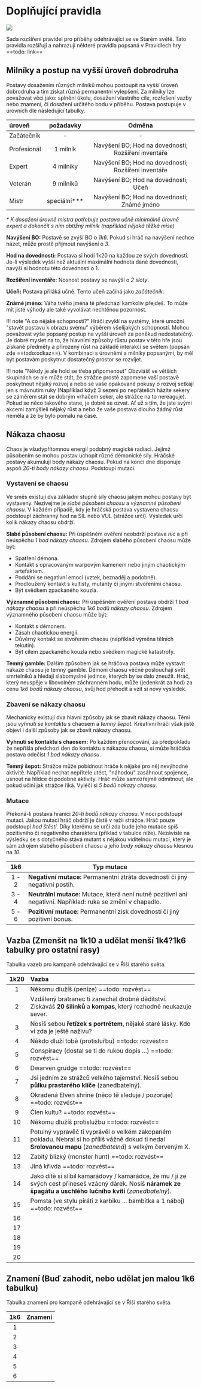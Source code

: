 # Doplňující pravidla

<img src="/assets/sep_line.png"/>

Sada rozšíření pravidel pro příběhy odehrávající se ve Starém světě. Tato pravidla rozšiřují a nahrazují některé pravidla popsaná v Pravidlech hry ==todo: link==

## Milníky a postup na vyšší úroveň dobrodruha

Postavy dosažením různých milníků mohou postoupit na vyšší úroveň dobrodruha a tím získat různá permanentní vylepšení. Za milníky lze považovat věci jako: splnění úkolu, dosažení vlastního cíle, rozřešení vazby nebo znamení, či dosažení určitého bodu v příběhu. Postava postupuje v úrovních dle následující tabulky.

| úroveň      |   požadavky   |                       Odměna                        |
| :---------- | :-----------: | :-------------------------------------------------: |
| Začátečník  |       -       |                          -                          |
| Profesionál |   1 milník    | Navýšení BO; Hod na dovednosti; Rozšíření inventáře |
| Expert      |   4 milníky   | Navýšení BO; Hod na dovednosti; Rozšíření inventáře |
| Veterán     |   9 milníků   |        Navýšení BO; Hod na dovednosti; Učeň         |
| Mistr       | speciální*\** |     Navýšení BO; Hod na dovednosti; Známé jméno     |

*\* K dosažení úrovně mistra potřebuje postava učně minimálně úrovně expert a dokončit s ním obtížný milník (například nějaká těžká mise)*

**Navýšení BO:** Postavě se zvýší BO o *1k6*. Pokud si hráč na navýšení nechce házet, může prostě přijmout navýšení o *3*.

**Hod na dovednosti:** Postava si hodí 1k20 na každou ze svých dovedností. Je-li výsledek vyšší než aktuální maximální hodnota dané dovednosti, navýší si hodnotu této dovednosti o 1.

**Rozšíření inventáře:** Nosnost postavy se navýší o *2 sloty*.

**Učeň:** Postava přiláká učně. Tento učeň začíná jako *začátečník*.

**Známé jméno:** Váha tvého jména tě předchází kamkoliv přejdeš. To může mít jisté výhody ale také vyvolávat nechtěnou pozornost.

!!! note "A co nějaké schopnosti?"
    Hráči zvyklí na systémy, které umožní "stavět postavu k obrazu svému" výběrem všelijakých schopností. Mohou považovat výše popsaný postup na vyšší úroveň za poněkud nedostatečný. Je dobré myslet na to, že hlavními způsoby růstu postav v této hře jsou získané předměty a přirozený růst na základě interakcí se světem (popsán zde ==todo:odkaz==). V kombinaci s úrovněmi a milníky popsanými, by měl být postavám poskytnut dostatečný prostor se rozvíjet.

!!! note "Někdy je ale hold se třeba připomenout"
    Obzvlášť ve větších skupinách se ale může stát, že strážce prostě zapomene vaší postavě poskytnout nějaký rozvoj a nebo se vaše opakované pokusy o rozvoj setkají jen s mávnutím ruky (Například když 3 sezení po nepřátelích házíte sekery se záměrem stát se dobrým vrhačem seker, ale strážce na to nereaguje). Pokud se něco takového stane, je dobré se ozvat. Ať už s tím, že jste svými akcemi zamýšleli nějaký růst a nebo že vaše postava dlouho žádný růst neměla a že by bylo pomalu na čase.

## Nákaza chaosu

Chaos je všudypřítomnou energií podobný magické radiaci. Jejímž působením se mohou postav uchopit různé démonické síly. Hráčské postavy akumulují body nákazy chaosu. Pokud na konci dne disponuje aspoň *20-ti body nákazy chaosu*. Podstoupí mutaci.

### Vystavení se chaosu

Ve směs existují dva základní stupně síly chaosu jakým mohou postavy být vystaveny. Nezívejme je *slabé působení chaosu* a *významné působení chaosu*. V každém případě, kdy je hráčská postava vystavena chaosu podstoupí záchranný hod na SIL nebo VUL (strážce určí). Výsledek určí kolik nákazy chaosu obdrží.

**Slabé působení chaosu:** Při úspěšném ověření neobdrží postava *nic* a při neúspěchu *1 bod nákazy chaosu*. Zdrojem slabého působení chaosu může být:

- Spatření démona.
- Kontakt s opracovaným warpovým kamenem nebo jiným chaotickým artefaktem.
- Poddání se negativní emoci (vztek, beznaděj a podobně).
- Prodloužený kontakt s kultisty, mutanty či jinými stvořeními chaosu.
- Být svědkem zpackaného kouzla.

**Významné působení chaosu:** Při úspěšném ověření postava obdrží *1 bod nákazy chaosu* a při neúspěchu *1k6 bodů nákazy chaosu*. Zdrojem významného působení chaosu může být:

- Kontakt s démonem.
- Zásah chaotickou energií.
- Důvěrný kontakt se stvořením chaosu (například výměna tělních tekutin).
- Být cílem zpackaného kouzla nebo svědkem magické katastrofy.  

**Temný gamble:** Dalším způsobem jak se hráčova postava může vystavit nákaze chaosu je temný gamble. Démoni chaosu věčně poslouchají svět smrtelníků a hledají slabomyslné jedince, kterých by se dalo zneužít. Hráč, který neuspěje v libovolném záchranném hodu, může (jedenkrát za hod) za cenu *1k6 bodů nákazy chaosu*, svůj hod přehodit a vzít si nový výsledek. 

### Zbavení se nákazy chaosu

Mechanicky existují dva hlavní způsoby jak se zbavit nákazy chaosu. Těmi jsou *vyhnutí se kontaktu* s chaosem a *temný šepot*. Kreativní hráči však jistě objeví i další způsoby jak se zbavit nákazy chaosu.

**Vyhnutí se kontaktu s chaosem:** Po každém přenocování, za předpokladu že nepřišla předchozí den do kontaktu s nákazou chaosu, si může hráčská postava odečíst *1 bod nákazy chaosu*.

**Temný šepot:** Strážce může pobídnout hráče k nějaké pro něj nevýhodné aktivitě. Například nechat nepřítele utéct, "náhodou" zasáhnout spojence, usnout na hlídce či podobné aktivity. Hráč může samozřejmě odmítnout, ale pokud učiní jak strážce říká. Vyléčí si *5 bodů nákazy chaosu*.

### Mutace

Překoná-li postava hranici *20-ti bodů nákazy chaosu*. V noci podstoupí mutaci. Jakou mutaci hráč obdrží je čistě v režii strážce. Hráč pouze podstoupí *hod štěstí*. Díky kterému se určí zda bude jeho mutace spíš pozitivního či negativního charakteru (příklad v tabulce níže). Nezávisle na výsledku se s dotyčného stává mutant s nějakou viditelnou mutací, který je sám zdrojem slabého působení chaosu a jeho *body nákazy chaosu* klesnou na *10*.

|  1k6  | Typ mutace                                                   |
| :---: | ------------------------------------------------------------ |
| 1 - 2 | **Negativní mutace:** Permanentní ztráta dovedností či jiný negativní postih. |
| 3 - 4 | **Neutrální mutace:** Mutace, která není nutně pozitivní ani negativní. Například: ruka se změní v chapadlo. |
| 5 - 6 | **Pozitivní mutace:** Permanentní zisk dovedností či jiný pozitivní bonus. |

## Vazba (Zmenšit na 1k10 a udělat menší 1k4?1k6 tabulky pro ostatní rasy)

Tabulka vazeb pro kampaně odehrávající se v Říši starého světa.

| 1k20 | Vazba                                                        |
| :--: | :----------------------------------------------------------- |
|  1   | Někomu dlužíš (peníze) ==todo: rozvést==                     |
|  2   | Vzdálený bratranec ti zanechal drobné děditství. Získáváš **20 šilinků** a **kompas**, který rozhodně neukazuje sever. |
|  3   | Nosíš sebou **řetízek s portrétem**, nějaké staré lásky. Kdo ví zda je ještě naživu? |
|  4   | Někdo dluží tobě (protisluřbu) ==todo: rozvést==             |
|  5   | Conspiracy (dostal se ti do rukou dopis ...) ==todo: rozvést== |
|  6   | Dwarven grudge ==todo: rozvést==                             |
|  7   | Jsi jedním ze strážců velkého tajemství. Nosíš sebou **půlku prastarého klíče** (zanedbatelný). |
|  8   | Okradená Elven shrine (něco tě sleduje / pozoruje) ==todo: rozvést== |
|  9   | Člen kultu? ==todo: rozvést==                                |
|  10  | Někomu dlužíš protislužbu ==todo: rozvést==                  |
|  11  | Potulný vypravěč ti vyprávěl o velkém zakopaném pokladu. Nebral si ho příliš vážně dokud ti nedal **Srolovanou mapu** (*zanedbatelná*) s velkým červeným X. |
|  12  | Zabitý blízký (monster hunt) ==todo: rozvést==               |
|  13  | Jiná křivda ==todo: rozvést==                                |
|  14  | Jako dítě si slíbil kamarádovy / kamarádce, že mu / jí ze svých cest přineseš vzácný dárek. Nosíš **náramek ze špagátu a uschlého lučního kvítí** (*zanedbatelný*). |
|  15  | Pomsta (ve stylu piráti z karbiku ... bambitka a 1 náboj) ==todo: rozvést== |
|  16  |                                                              |
|  17  |                                                              |
|  18  |                                                              |
|  19  |                                                              |
|  20  |                                                              |



## Znamení (Buď zahodit, nebo udělat jen malou 1k6 tabulku)

Tabulka znamení pro kampaně odehrávající se v Říši starého světa.

| 1k6  | Znamení |
| :--: | :------ |
|  1   |         |
|  2   |         |
|  3   |         |
|  4   |         |
|  5   |         |
|  6   |         |

